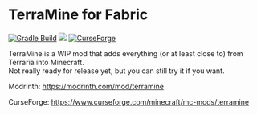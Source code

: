 # TerraMine for Fabric
[![Gradle Build](https://github.com/jakeb072001/TerraMine/actions/workflows/build.yml/badge.svg)](https://github.com/jakeb072001/TerraMine/actions/workflows/build.yml) [![](https://jitpack.io/v/jakeb072001/TerraMine.svg)](https://jitpack.io/#jakeb072001/Terramine) 
[![CurseForge](https://cf.way2muchnoise.eu/629183.svg)](https://www.curseforge.com/minecraft/mc-mods/terra-mine)

TerraMine is a WIP mod that adds everything (or at least close to) from Terraria into Minecraft.  
Not really ready for release yet, but you can still try it if you want.


Modrinth: https://modrinth.com/mod/terramine

CurseForge: https://www.curseforge.com/minecraft/mc-mods/terramine
